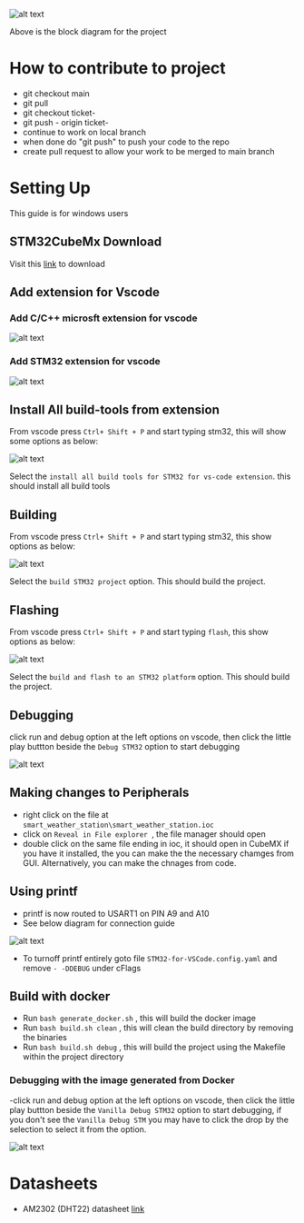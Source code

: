 ![alt text](<weather_station-Page-1.drawio (1).png>)

Above is the block diagram for the project 

# How to contribute to project

- git checkout main
- git pull
- git checkout ticket-<name-of-task>
- git push - origin ticket-<name-of-task>
- continue to work on local branch
- when done do "git push" to push your code to the repo
- create pull request to allow your work to be merged to main branch

# Setting Up 

This guide is for windows users

## STM32CubeMx Download

Visit this [link](https://www.st.com/en/development-tools/stm32cubemx.html) to download 

## Add extension for Vscode

### Add C/C++ microsft extension for vscode

![alt text](image-1.png)

### Add STM32 extension for vscode

![alt text](image-2.png)


## Install All build-tools from extension

From vscode press `Ctrl+ Shift + P` and start typing stm32, this will show some options as below:

![alt text](image-3.png)

Select the `install all build tools for STM32 for vs-code extension`. this should install all build tools

## Building

From vscode press `Ctrl+ Shift + P` and start typing stm32, this show options as below:

![alt text](image-4.png)

Select the ` build STM32 project ` option. This should build the project.


## Flashing

From vscode press `Ctrl+ Shift + P` and start typing `flash`, this show options as below:

![alt text](image-6.png)

Select the ` build and flash to an STM32 platform ` option. This should build the project.

## Debugging

click run and debug option at the left options on vscode, then click the little play buttton beside the `Debug STM32` option to
start debugging

![alt text](image-7.png)


## Making changes to Peripherals

- right click on the file at `smart_weather_station\smart_weather_station.ioc`
- click on `Reveal in File explorer `, the file manager should open
- double click on the same file ending in ioc, it should open in CubeMX if you have it installed, the you can make the
 the necessary chamges from GUI. Alternatively, you can make the chnages from code.

## Using printf

- printf is now routed to USART1 on PIN A9 and A10
- See below diagram for connection guide

![alt text](STM32-to-Serial.drawio.png)

- To turnoff printf entirely goto file `STM32-for-VSCode.config.yaml`  and remove `- -DDEBUG` under cFlags


## Build with docker

- Run `bash generate_docker.sh` , this will build the docker image
- Run `bash build.sh clean` , this will clean the build directory by removing the binaries
- Run `bash build.sh debug` , this will build the project using the Makefile within the project directory

### Debugging with the image generated from Docker

-click run and debug option at the left options on vscode, then click the little play buttton beside the `Vanilla Debug STM32` option to start debugging, if you don't see the `Vanilla Debug STM` you may have to click the drop by the selection to select it
from the option.

![alt text](image-8.png)


# Datasheets

- AM2302 (DHT22) datasheet [link](https://cdn-shop.adafruit.com/datasheets/Digital+humidity+and+temperature+sensor+AM2302.pdf)



